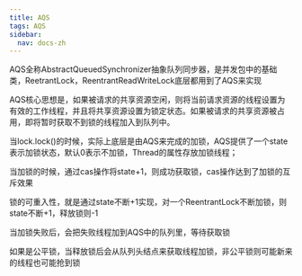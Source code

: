 ```yaml
---
title: AQS
tags: AQS
sidebar:
  nav: docs-zh
---
```


AQS全称AbstractQueuedSynchronizer抽象队列同步器，是并发包中的基础类，ReetrantLock，ReentrantReadWriteLock底层都用到了AQS来实现

AQS核心思想是，如果被请求的共享资源空闲，则将当前请求资源的线程设置为有效的工作线程，并且将共享资源设置为锁定状态。如果被请求的共享资源被占用，即将暂时获取不到锁的线程加入到队列中。

当lock.lock()的时候，实际上底层是由AQS来完成的加锁，AQS提供了一个state表示加锁状态，默认0表示不加锁，Thread的属性存放加锁线程；

当加锁的时候，通过cas操作将state+1，则成功获取锁，cas操作达到了加锁的互斥效果

锁的可重入性，就是通过state不断+1实现，对一个ReentrantLock不断加锁，则state不断+1，释放锁则-1

当加锁失败后，会把失败线程加到AQS中的队列里，等待获取锁

如果是公平锁，当释放锁后会从队列头结点来获取线程加锁，非公平锁则可能新来的线程也可能抢到锁